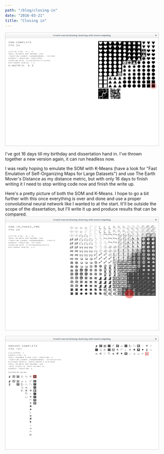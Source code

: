 ```yaml
---
path: "/blog/closing-in"
date: "2016-03-21"
title: "Closing in"
---
```

![Self organising Map with umatrix](./som-umatrix.png)

I've got 16 days till my birthday and dissertation hand in. I've thrown together a new version again, it can run headless now.

I was really hoping to emulate the SOM with K-Means (have a look for "Fast Emulation of Self-Organizing Maps for Large Datasets") and use The Earth Mover's Distance as my distance metric, but with only 16 days to finish writing it I need to stop writing code now and finish the write up.

Here's a pretty picture of both the SOM and K-Means. I hope to go a bit further with this once everything is over and done and use a proper convolutional neural network like I wanted to at the start. It'll be outside the scope of the dissertation, but I'll write it up and produce results that can be compared.
![Self organising map with drawing data](./som.png)

![K-Means](./kmeans.png)




